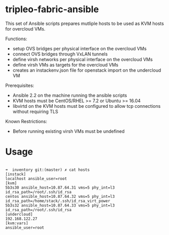 # tripleo-fabric-ansible
This set of Ansible scripts prepares mutliple hosts to be used as KVM hosts for overcloud VMs.    

Functions:    
- setup OVS bridges per physical interface on the overcloud VMs    
- connect OVS bridges through VxLAN tunnels    
- define virsh networks per physical interface on the overcloud VMs    
- define virsh VMs as targets for the overcloud VMs    
- creates an instackenv.json file for openstack import on the undercloud VM    

Prerequisites:    
- Ansible 2.2 on the machine running the ansible scripts    
- KVM hosts must be CentOS/RHEL >= 7.2 or Ubuntu >= 16.04    
- libvirtd on the KVM hosts must be configured to allow tcp connections without requiring TLS    

Known Restrictions:    
- Before running existing virsh VMs must be undefined    

# Usage
```
```
```
➜  inventory git:(master) ✗ cat hosts
[instack]
localhost ansible_user=root
[kvm]
5b3s30 ansible_host=10.87.64.31 vms=5 phy_int=l3 id_rsa_path=/root/.ssh/id_rsa
centos ansible_host=10.87.64.32 vms=5 phy_int=l3 id_rsa_path=/home/stack/.ssh/id_rsa_virt_power
5b3s32 ansible_host=10.87.64.33 vms=5 phy_int=l3 id_rsa_path=/root/.ssh/id_rsa
[undercloud]
192.168.122.27
[kvm:vars]
ansible_user=root
```
